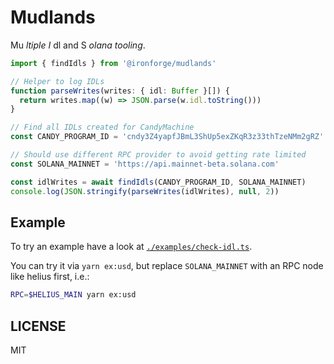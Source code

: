 # Mudlands

Mu _ltiple_ _I_ dl and S _olana tooling_.

```ts
import { findIdls } from '@ironforge/mudlands'

// Helper to log IDLs
function parseWrites(writes: { idl: Buffer }[]) {
  return writes.map((w) => JSON.parse(w.idl.toString()))
}

// Find all IDLs created for CandyMachine
const CANDY_PROGRAM_ID = 'cndy3Z4yapfJBmL3ShUp5exZKqR3z33thTzeNMm2gRZ'

// Should use different RPC provider to avoid getting rate limited
const SOLANA_MAINNET = 'https://api.mainnet-beta.solana.com'

const idlWrites = await findIdls(CANDY_PROGRAM_ID, SOLANA_MAINNET)
console.log(JSON.stringify(parseWrites(idlWrites), null, 2))
```

## Example

To try an example have a look at [`./examples/check-idl.ts`](./examples/check-idl.ts).

You can try it via `yarn ex:usd`, but replace `SOLANA_MAINNET` with an RPC node like helius
first, i.e.:

```sh
RPC=$HELIUS_MAIN yarn ex:usd
```

## LICENSE

MIT

